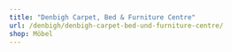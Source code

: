 ```yaml
---
title: "Denbigh Carpet, Bed & Furniture Centre"
url: /denbigh/denbigh-carpet-bed-und-furniture-centre/
shop: Möbel
---
```

